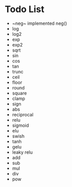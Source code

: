 # Todo List

- ~neg~ implemented neg()
- log
- log2
- exp
- exp2
- sqrt
- sin
- cos
- tan
- trunc
- ceil
- floor
- round
- square
- clamp
- sign
- abs
- reciprocal
- relu
- sigmoid
- elu
- swish
- tanh
- gelu
- leaky relu
- add
- sub
- mul
- div
- pow
